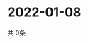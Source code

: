 # 2022-01-08
  共 0条

  <!-- BEGIN -->
  <!-- 最后更新时间Sat Jan 08 2022 10:04:04 GMT+0000 (Coordinated Universal Time) -->
  
  <!-- END -->
  
  